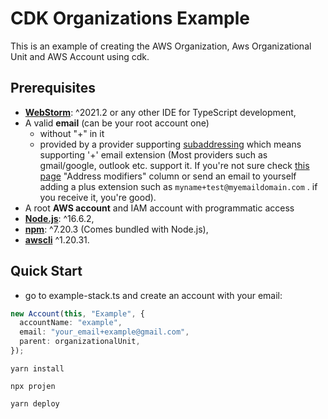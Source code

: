 # CDK Organizations Example

This is an example of creating the AWS Organization, Aws Organizational Unit and AWS Account using cdk.

## Prerequisites

- **[WebStorm](https://www.jetbrains.com/phpstorm/)**: ^2021.2 or any other IDE for TypeScript development,
- A valid **email** (can be your root account one)
  - without "+" in it
  - provided by a provider supporting [subaddressing](https://en.wikipedia.org/wiki/Plus_address) which means supporting '+' email extension (Most providers such as gmail/google, outlook etc. support it. If you're not sure check [this page](https://en.wikipedia.org/wiki/Comparison_of_webmail_providers#Features) "Address modifiers" column or send an email to yourself adding a plus extension such as `myname+test@myemaildomain.com` . if you receive it, you're good).
- A root **AWS account** and IAM account with programmatic access
- **[Node.js](https://nodejs.org/download/release/v14.6.0/)**: ^16.6.2,
- **[npm](https://www.npmjs.com/package/npm/v/6.14.6)**: ^7.20.3 (Comes bundled with Node.js),
- **[awscli](https://docs.aws.amazon.com/cli/latest/userguide/install-cliv2.html)** ^1.20.31.

## Quick Start

- go to example-stack.ts and create an account with your email:

```typescript
new Account(this, "Example", {
  accountName: "example",
  email: "your_email+example@gmail.com",
  parent: organizationalUnit,
});
```

```shell
yarn install
```

```shell
npx projen
```

```shell
yarn deploy
```
